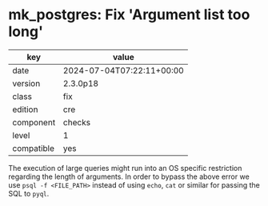 [//]: # (werk v2)
# mk_postgres: Fix 'Argument list too long'

key        | value
---------- | ---
date       | 2024-07-04T07:22:11+00:00
version    | 2.3.0p18
class      | fix
edition    | cre
component  | checks
level      | 1
compatible | yes

The execution of large queries might run into an OS specific restriction
regarding the length of arguments. In order to bypass the above error we use
`psql -f <FILE_PATH>` instead of using `echo`, `cat` or similar for passing the
SQL to `pyql`.
